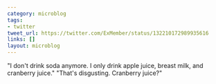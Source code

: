 ```yaml
---
category: microblog
tags:
- twitter
tweet_url: https://twitter.com/ExMember/status/132210172989935616
links: []
layout: microblog
---
```

"I don't drink soda anymore. I only drink apple juice, breast milk, and cranberry juice." "That's disgusting. Cranberry juice?"
